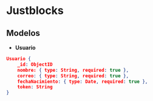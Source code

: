 # Justblocks

## Modelos

- **Usuario**
```json
Usuario {
	_id: ObjectID 
	nombre: { type: String, required: true },
	correo: { type: String, required: true },
	fechaNacimiento: { type: Date, required: true },
	token: String
}
```